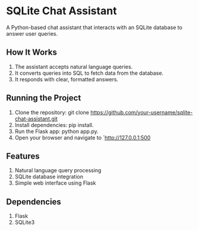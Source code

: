 # SQLite Chat Assistant

A Python-based chat assistant that interacts with an SQLite database to answer user queries.

## How It Works

1. The assistant accepts natural language queries.
2. It converts queries into SQL to fetch data from the database.
3. It responds with clear, formatted answers.

## Running the Project

1. Clone the repository: git clone https://github.com/your-username/sqlite-chat-assistant.git
2. Install dependencies: pip install.
3. Run the Flask app: python app.py.
4. Open your browser and navigate to `http://127.0.0.1:500


## Features

1. Natural language query processing
2. SQLite database integration
3. Simple web interface using Flask

## Dependencies

1. Flask
2. SQLite3

